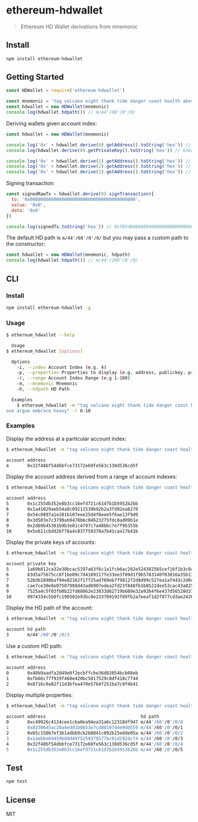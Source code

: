 # ethereum-hdwallet

> Ethereum HD Wallet derivations from mnemonic

## Install

```bash
npm install ethereum-hdwallet
```

## Getting Started

```js
const HDWallet = require('ethereum-hdwallet')

const mnemonic = 'tag volcano eight thank tide danger coast health above argue embrace heavy'
const hdwallet = new HDWallet(mnemonic)
console.log(hdwallet.hdpath()) // m/44'/60'/0'/0/
```

Deriving wallets given account index:

```js
const hdwallet = new HDWallet(mnemonic)

console.log('0x' + hdwallet.derive(0).getAddress().toString('hex')) // 0xc49926c4124cee1cba0ea94ea31a6c12318df947
console.log(hdwallet.derive(0).getPrivateKey().toString('hex')) // 63e21d10fd50155dbba0e7d3f7431a400b84b4c2ac1ee38872f82448fe3ecfb9

console.log('0x' + hdwallet.derive(1).getAddress().toString('hex')) // 0x8230645ac28a4edd1b0b53e7cd8019744e9dd559
console.log('0x' + hdwallet.derive(2).getAddress().toString('hex')) // 0x65c150b7ef3b1adbb9cb2b8041c892b15edde05a
console.log('0x' + hdwallet.derive(2).getAddress().toString('hex')) // 0x1aebbe69459b80d4975259378577bc01d2924cf4
```

Signing transaction:

```js
const signedRawTx = hdwallet.derive(0).signTransaction({
  to: '0x0000000000000000000000000000000000000000',
  value: '0x0',
  data: '0x0'
})

console.log(signedTx.toString('hex')) // 0xf85d80808094000000000000000000000000000000000000000080001ca0de4b34f17bf51d0b783082090c10d133dcc867c7e981c07cda5ddd1e3211f44ca02125dff6879141708899838356bc42df8815220069ce10507ae4ea980791dac4
```

The default HD path is `m/44'/60'/0'/0/` but you may pass a custom path to the constructor:

```js
const hdwallet = new HDWallet(mnemonic, hdpath)
console.log(hdwallet.hdpath()) // m/44'/100'/0'/0/
```

## CLI

### Install

```bash
npm install ethereum-hdwallet -g
```

### Usage

```bash
$ ethereum_hdwallet --help

  Usage
$ ethereum_hdwallet [options]

  Options
    -i, --index Account Index (e.g. 4)
    -p, --properties Properties to display (e.g. address, publickey, privatekey, hdpath)
    -r, --range Account Index Range (e.g 1-100)
    -m, --mnemonic Mnemonic
    -h, --hdpath HD Path

  Examples
    $ ethereum_hdwallet -m "tag volcano eight thank tide danger coast health ab
ove argue embrace heavy" -r 0-10
```

### Examples

Display the address at a particular account index:

```bash
$ ethereum_hdwallet -m "tag volcano eight thank tide danger coast health above argue embrace heavy" -i 4

account address
4       0x32f48bf54dbbfce73172e69fe563c130d536cd5f
```

Display the account address derived from a range of account indexes:

```bash
$ ethereum_hdwallet -m "tag volcano eight thank tide danger coast health above argue embrace heavy" -r 5-10

account address
5       0x1c255db352e8b3cc16efd721c61d7b1b5952b2bb
6       0x1a41029aeb54a8c09211539b92b2a3fd92ea8270
7       0x54c0897a1e281b107eee25d4f8eee5f6ae13f9d9
8       0x3d503e7c3799ab9478b6c04623275fdc0ad09b1e
9       0x2d69b45301b9b3e01c4797c7a48bbc7e7f9b355b
10      0x5e611cbdd26f78a4c837759378a7b41caa17b41b
```

Display the private keys of accounts:

```bash
$ ethereum_hdwallet -m "tag volcano eight thank tide danger coast health above argue embrace heavy" -r 5-10 3 -p privatekey

account private key
5       1a69b812ca32e38bcac5197a63f6c1a1fcb6ac202e524382565cef16f1b3c84c
6       83d5a75675cc8f1be09c7d4189117fe33ee3f09d1f9b5783140f03016a35b132
7       526db1890baf94e82162f17f25ad769eb7f981272d8d99c527ea1af443c2d0cc
8       cae7ce30e8e07507988d43ad8907edea2fd23f848fb1b8522dee53cac43a825f
9       7525a4c5f03fb0b22fd88862e23833d62719b609e32a9264f6e437d56520d375
10      9974334c5b8fc190302e93bc0e233709192f89fb2a7eeaf1d2f877cd3ae24262
```

Display the HD path of the account:

```bash
$ ethereum_hdwallet -m "tag volcano eight thank tide danger coast health above argue embrace heavy" -i 3 -p hdpath

account hd path
3       m/44'/60'/0'/0/3
```

Use a custom HD path:

```bash
$ ethereum_hdwallet -m "tag volcano eight thank tide danger coast health above argue embrace heavy" -h "m/44'/100'/0'/0/0" -r 0-3

account address
0       0x48b9aadfa2049e0f2ecbffcbe36d82054bcb08eb
1       0xfb66c77f919f460e420bc5817529c0df418c7744
2       0x8716c0a82f11d3bfea470e5764f251ba7c9f4b41
```

Display multiple properties:

```bash
$ ethereum_hdwallet -m "tag volcano eight thank tide danger coast health above argue embrace heavy" -p address,hdpath -r 0-5

account address                                    hd path
0       0xc49926c4124cee1cba0ea94ea31a6c12318df947 m/44'/60'/0'/0/0
1       0x8230645ac28a4edd1b0b53e7cd8019744e9dd559 m/44'/60'/0'/0/1
2       0x65c150b7ef3b1adbb9cb2b8041c892b15edde05a m/44'/60'/0'/0/2
3       0x1aebbe69459b80d4975259378577bc01d2924cf4 m/44'/60'/0'/0/3
4       0x32f48bf54dbbfce73172e69fe563c130d536cd5f m/44'/60'/0'/0/4
5       0x1c255db352e8b3cc16efd721c61d7b1b5952b2bb m/44'/60'/0'/0/5
```

## Test

```bash
npm test
```

## License

MIT
